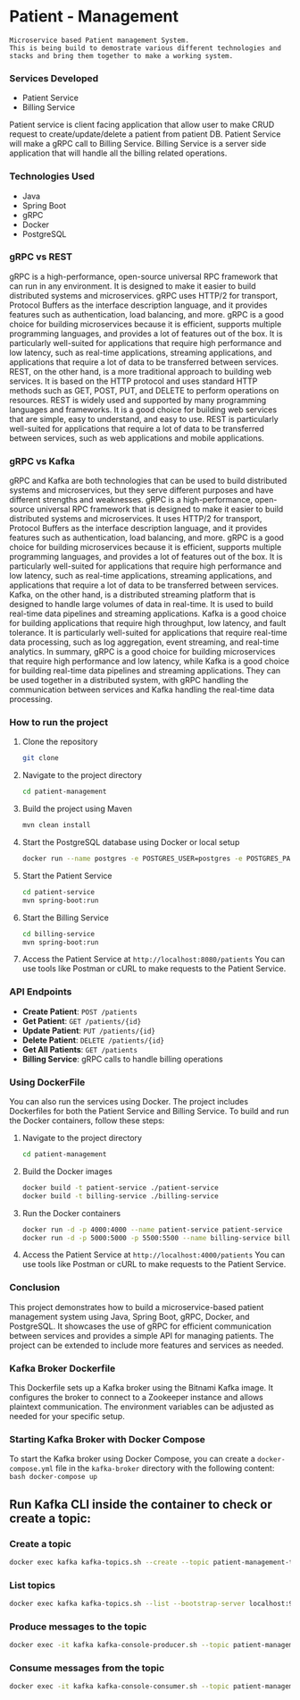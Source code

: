 # Patient - Management
    Microservice based Patient management System.
    This is being build to demostrate various different technologies and stacks and bring them together to make a working system.
    
### Services Developed
-   Patient Service
-   Billing Service

Patient service is client facing application that allow user to make CRUD request to create/update/delete a patient from patient DB. 
Patient Service will make a gRPC call to Billing Service.
Billing Service is a server side application that will handle all the billing related operations.

### Technologies Used
-   Java
-   Spring Boot
-   gRPC
-   Docker
-   PostgreSQL


### gRPC vs REST
gRPC is a high-performance, open-source universal RPC framework that can run in any environment.
It is designed to make it easier to build distributed systems and microservices. gRPC uses HTTP/2 for transport, Protocol Buffers as the interface description language, and it provides features such as
authentication, load balancing, and more.
gRPC is a good choice for building microservices because it is efficient, supports multiple programming languages, and provides a lot of features out of the box.
It is particularly well-suited for applications that require high performance and low latency, such as real-time applications, streaming applications, and applications that require a lot of data to be transferred between services.  
REST, on the other hand, is a more traditional approach to building web services. It is based on the HTTP protocol and uses standard HTTP methods such as GET, POST, PUT, and DELETE to perform operations on resources. REST is widely used and supported by many programming languages and frameworks.
It is a good choice for building web services that are simple, easy to understand, and easy to use. REST is particularly well-suited for applications that require a lot of data to be transferred between services, such as web applications and mobile applications.  

### gRPC vs Kafka
gRPC and Kafka are both technologies that can be used to build distributed systems and microservices, but they serve different purposes and have different strengths and weaknesses.
gRPC is a high-performance, open-source universal RPC framework that is designed to make it easier to build distributed systems and microservices. It uses HTTP/2 for transport, Protocol Buffers as the interface description language, and it provides features such as authentication, load balancing, and more. gRPC is a good choice for building microservices because it is efficient, supports multiple programming languages, and provides a lot of features out of the box. It is particularly well-suited for applications that require high performance and low latency, such as real-time applications, streaming applications, and applications that require a lot of data to be transferred between services.
Kafka, on the other hand, is a distributed streaming platform that is designed to handle large volumes of data in real-time. It is used to build real-time data pipelines and streaming applications. Kafka is a good choice for building applications that require high throughput, low latency, and fault tolerance. It is particularly well-suited for applications that require real-time data processing, such as log aggregation, event streaming, and real-time analytics.
In summary, gRPC is a good choice for building microservices that require high performance and low latency, while Kafka is a good choice for building real-time data pipelines and streaming applications. They can be used together in a distributed system, with gRPC handling the communication between services and Kafka handling the real-time data processing.   

### How to run the project
1. Clone the repository
   ```bash
   git clone   
2. Navigate to the project directory
   ```bash
   cd patient-management
   ```
3. Build the project using Maven
   ```bash
   mvn clean install
   ```
4. Start the PostgreSQL database using Docker or local setup
    ```bash
    docker run --name postgres -e POSTGRES_USER=postgres -e POSTGRES_PASSWORD=postgres -p 5432:5432 -d postgres
    ``` 
5. Start the Patient Service
   ```bash
   cd patient-service
   mvn spring-boot:run
   ```
6. Start the Billing Service
   ```bash
   cd billing-service
   mvn spring-boot:run
   ```
7. Access the Patient Service at `http://localhost:8080/patients`
   You can use tools like Postman or cURL to make requests to the Patient Service.  
### API Endpoints
-   **Create Patient**: `POST /patients`
-   **Get Patient**: `GET /patients/{id}`
-   **Update Patient**: `PUT /patients/{id}`
-   **Delete Patient**: `DELETE /patients/{id}`
-   **Get All Patients**: `GET /patients`
-   **Billing Service**: gRPC calls to handle billing operations


### Using DockerFile
You can also run the services using Docker. The project includes Dockerfiles for both the Patient Service and Billing Service. To build and run the Docker containers, follow these steps:
1. Navigate to the project directory
   ```bash
   cd patient-management
   ```
2. Build the Docker images
   ```bash
   docker build -t patient-service ./patient-service
   docker build -t billing-service ./billing-service
   ```
3. Run the Docker containers
   ```bash
   docker run -d -p 4000:4000 --name patient-service patient-service
   docker run -d -p 5000:5000 -p 5500:5500 --name billing-service billing-service
   ```
4. Access the Patient Service at `http://localhost:4000/patients`
   You can use tools like Postman or cURL to make requests to the Patient Service.
### Conclusion
This project demonstrates how to build a microservice-based patient management system using Java, Spring Boot, gRPC, Docker, and PostgreSQL. It showcases the use of gRPC for efficient communication between services and provides a simple API for managing patients. The project can be extended to include more features and services as needed.


### Kafka Broker Dockerfile
This Dockerfile sets up a Kafka broker using the Bitnami Kafka image. It configures the broker to connect to a Zookeeper instance and allows plaintext communication. The environment variables can be adjusted as needed for your specific setup.

### Starting Kafka Broker with Docker Compose
To start the Kafka broker using Docker Compose, you can create a `docker-compose.yml` file in the `kafka-broker` directory with the following content:
    ```bash
    docker-compose up
    ```
    
## Run Kafka CLI inside the container to check or create a topic:
### Create a topic
```bash
docker exec kafka kafka-topics.sh --create --topic patient-management-topic --bootstrap-server localhost:9092 --partitions 1 --replication-factor 1
```
### List topics
```bash
docker exec kafka kafka-topics.sh --list --bootstrap-server localhost:9092
```
### Produce messages to the topic
```bash
docker exec -it kafka kafka-console-producer.sh --topic patient-management-topic --bootstrap-server localhost:9092
```

### Consume messages from the topic
```bash
docker exec -it kafka kafka-console-consumer.sh --topic patient-management-topic --from-beginning --bootstrap-server localhost:9092
```

